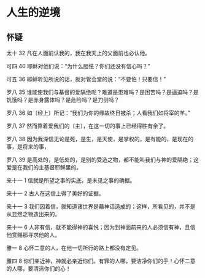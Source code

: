 # 人生的逆境

## 怀疑

太十 32 凡在人面前认我的，我在我天上的父面前也必认他。

可四 40 耶稣对他们说：“为什么胆怯？你们还没有信心吗？”

可五 36 耶稣听见所说的话，就对管会堂的说：“不要怕！只要信！”

罗八 35 谁能使我们与基督的爱隔绝呢？难道是患难吗？是困苦吗？是逼迫吗？是饥饿吗？是赤身露体吗？是危险吗？是刀剑吗？

罗八 36 如〔经上〕所记：“我们为你的缘故终日被杀；人看我们如将宰的羊。”

罗八 37 然而靠着爱我们的〔主〕，在这一切的事上已经得胜有余了。

罗八 38 因为我深信无论是死，是生，是天使，是掌权的，是有能的，是现在的事，是将来的事，

罗八 39 是高处的，是低处的，是别的受造之物，都不能叫我们与神的爱隔绝；这爱是在我们的主基督耶稣里的。

来十一 1 信就是所望之事的实底，是未见之事的确据。

来十一 2 古人在这信上得了美好的证据。

来十一 3 我们因着信，就知道诸世界是藉神话造成的；这样，所看见的，并不是从显然之物造出来的。

来十一 6 人非有信，就不能得神的喜悦；因为到神面前来的人必须信有神，且信他赏赐那寻求他的人。

雅一 8 心怀二意的人，在他一切所行的路上都没有定见。

雅四 8 你们亲近神，神就必亲近你们。有罪的人哪，要洁净你们的手！心怀二意的人哪，要清洁你们的心！



